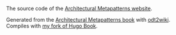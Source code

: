 The source code of the [Architectural Metapatterns website](https://metapatterns.io/). 

Generated from the [Architectural Metapatterns book](https://github.com/denyspoltorak/metapatterns/tree/main/ArchitecturalMetapatterns) with [odt2wiki](https://github.com/denyspoltorak/odt2wiki). Compiles with [my fork of Hugo Book](https://github.com/denyspoltorak/hugo-book/tree/metapatterns).

